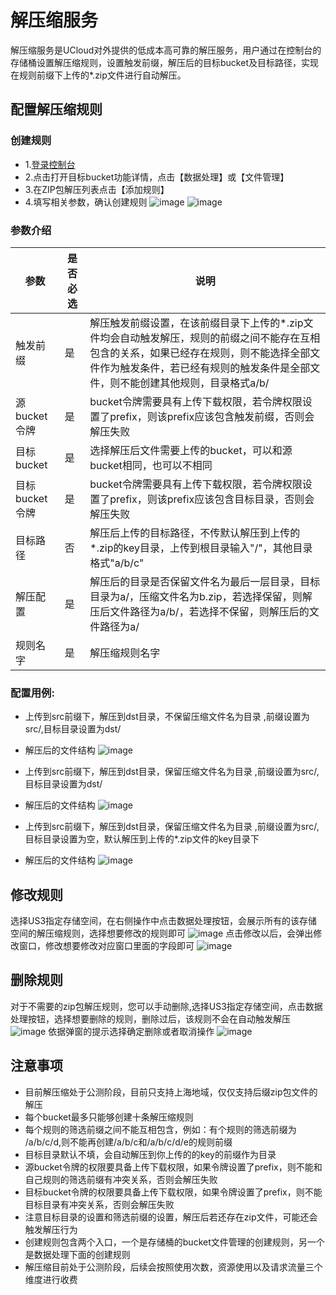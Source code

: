 # 解压缩服务

解压缩服务是UCloud对外提供的低成本高可靠的解压服务，用户通过在控制台的存储桶设置解压缩规则，设置触发前缀，解压后的目标bucket及目标路径，实现在规则前缀下上传的*.zip文件进行自动解压。



## 配置解压缩规则

### 创建规则

- 1.[登录控制台](https://console.ucloud.cn/ufile/ufile)
- 2.点击打开目标bucket功能详情，点击【数据处理】或【文件管理】
- 3.在ZIP包解压列表点击【添加规则】
- 4.填写相关参数，确认创建规则
![image](/images/zip/创建规则.png)
![image](/images/zip/规则.png)

### 参数介绍


| 参数     | 是否必选      | 说明  |
| ------  | ---------               | -------------------------------------------------------|
| 触发前缀  | 是                     |  解压触发前缀设置，在该前缀目录下上传的*.zip文件均会自动触发解压，规则的前缀之间不能存在互相包含的关系，如果已经存在规则，则不能选择全部文件作为触发条件，若已经有规则的触发条件是全部文件，则不能创建其他规则，目录格式a/b/   |
| 源bucket令牌  | 是       | bucket令牌需要具有上传下载权限，若令牌权限设置了prefix，则该prefix应该包含触发前缀，否则会解压失败                                                 |
| 目标bucket    | 是       | 选择解压后文件需要上传的bucket，可以和源bucket相同，也可以不相同|
| 目标bucket令牌 | 是    | bucket令牌需要具有上传下载权限，若令牌权限设置了prefix，则该prefix应该包含目标目录，否则会解压失败                                                 |
| 目标路径 | 否    | 解压后上传的目标路径，不传默认解压到上传的*.zip的key目录，上传到根目录输入"/"，其他目录格式"a/b/c"                      |
| 解压配置 | 是    |解压后的目录是否保留文件名为最后一层目录，目标目录为a/，压缩文件名为b.zip，若选择保留，则解压后文件路径为a/b/，若选择不保留，则解压后的文件路径为a/ |
| 规则名字 | 是    | 解压缩规则名字 |


### 配置用例:

- 上传到src前缀下，解压到dst目录，不保留压缩文件名为目录 ,前缀设置为src/,目标目录设置为dst/
- 解压后的文件结构
![image](/images/zip/用例一.png)

- 上传到src前缀下，解压到dst目录，保留压缩文件名为目录 ,前缀设置为src/,目标目录设置为dst/
- 解压后的文件结构
![image](/images/zip/用例二.png)
- 上传到src前缀下，解压到dst目录，保留压缩文件名为目录 ,前缀设置为src/,目标目录设置为空，默认解压到上传的*.zip文件的key目录下
- 解压后的文件结构
![image](/images/zip/用例三.png)

## 修改规则
选择US3指定存储空间，在右侧操作中点击数据处理按钮，会展示所有的该存储空间的解压缩规则，选择想要修改的规则即可
![image](/images/zip/修改规则.png)
点击修改以后，会弹出修改窗口，修改想要修改对应窗口里面的字段即可
![image](/images/zip/修改规则-弹窗.png)

## 删除规则
对于不需要的zip包解压规则，您可以手动删除,选择US3指定存储空间，点击数据处理按钮，选择想要删除的规则，删除过后，该规则不会在自动触发解压
![image](/images/zip/删除规则.png)
依据弹窗的提示选择确定删除或者取消操作
![image](/images/zip/删除规则-弹窗.png)


## 注意事项
- 目前解压缩处于公测阶段，目前只支持上海地域，仅仅支持后缀zip包文件的解压
- 每个bucket最多只能够创建十条解压缩规则
- 每个规则的筛选前缀之间不能互相包含，例如：有个规则的筛选前缀为 /a/b/c/d,则不能再创建/a/b/c和/a/b/c/d/e的规则前缀
- 目标目录默认不填，会自动解压到你上传的的key的前缀作为目录
- 源bucket令牌的权限要具备上传下载权限，如果令牌设置了prefix，则不能和自己规则的筛选前缀有冲突关系，否则会解压失败
- 目标bucket令牌的权限要具备上传下载权限，如果令牌设置了prefix，则不能目标目录有冲突关系，否则会解压失败
- 注意目标目录的设置和筛选前缀的设置，解压后若还存在zip文件，可能还会触发解压行为
- 创建规则包含两个入口，一个是存储桶的bucket文件管理的创建规则，另一个是数据处理下面的创建规则
- 解压缩目前处于公测阶段，后续会按照使用次数，资源使用以及请求流量三个维度进行收费
